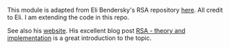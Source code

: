 This module is adapted from Eli Bendersky's RSA repository [here](https://github.com/eliben/code-for-blog/tree/master/2019/rsa). All credit to Eli. I am extending the code in this repo.

See also his [website](https://eli.thegreenplace.net). His excellent blog post [RSA - theory and implementation](https://eli.thegreenplace.net/2019/rsa-theory-and-implementation/) is a great introduction to the topic.
